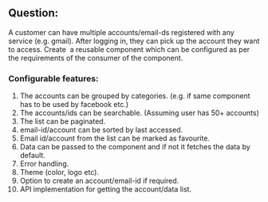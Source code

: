 ## Question:
A customer can have multiple accounts/email-ds registered with any service (e.g.
gmail). After logging in, they can pick up the account they want to access.
Create  a reusable component which can be configured as per the requirements of the
consumer of the component.

### Configurable features:

1. The accounts can be grouped by categories. (e.g. if same component has to be used by facebook etc.)
2. The accounts/ids can be searchable. (Assuming user has 50+ accounts)
3. The list can be paginated.
4. email-id/account can be sorted by last accessed.
5. Email id/account from the list can be marked as favourite.
6. Data can be passed to the component and if not it fetches the data by default.
7. Error handling.
8. Theme (color, logo etc).
9. Option to create an account/email-id if required.
10. API implementation for getting the account/data list.